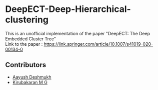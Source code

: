 # DeepECT-Deep-Hierarchical-clustering

This is an unofficial implementation of the paper "DeepECT: The Deep Embedded Cluster Tree" \
Link to the paper : https://link.springer.com/article/10.1007/s41019-020-00134-0


## Contributors

- [Aayush Deshmukh](https://github.com/TheUndercover01)
- [Kirubakaran M G](https://github.com/Kiruba061003)
